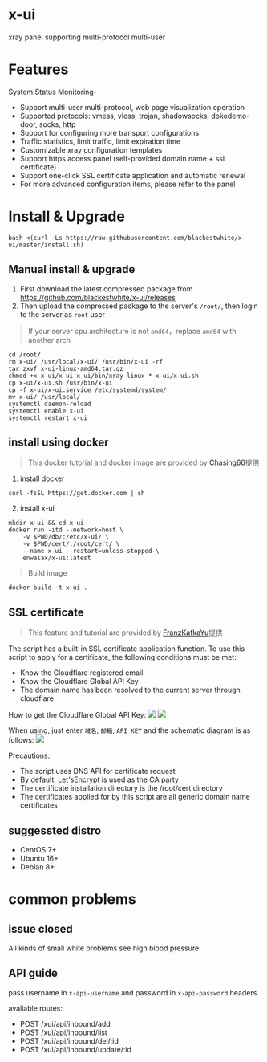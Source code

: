 # x-ui

xray panel supporting multi-protocol multi-user

# Features

System Status Monitoring- 
- Support multi-user multi-protocol, web page visualization operation
- Supported protocols: vmess, vless, trojan, shadowsocks, dokodemo-door, socks, http
- Support for configuring more transport configurations
- Traffic statistics, limit traffic, limit expiration time
- Customizable xray configuration templates
- Support https access panel (self-provided domain name + ssl certificate)
- Support one-click SSL certificate application and automatic renewal
- For more advanced configuration items, please refer to the panel

# Install & Upgrade

```
bash <(curl -Ls https://raw.githubusercontent.com/blackestwhite/x-ui/master/install.sh)
```

## Manual install & upgrade

1. First download the latest compressed package from https://github.com/blackestwhite/x-ui/releases
2. Then upload the compressed package to the server's `/root/`, then login to the server as `root` user

> If your server cpu architecture is not  `amd64`，replace `amd64` with another arch

```
cd /root/
rm x-ui/ /usr/local/x-ui/ /usr/bin/x-ui -rf
tar zxvf x-ui-linux-amd64.tar.gz
chmod +x x-ui/x-ui x-ui/bin/xray-linux-* x-ui/x-ui.sh
cp x-ui/x-ui.sh /usr/bin/x-ui
cp -f x-ui/x-ui.service /etc/systemd/system/
mv x-ui/ /usr/local/
systemctl daemon-reload
systemctl enable x-ui
systemctl restart x-ui
```

## install using docker

> This docker tutorial and docker image are provided by [Chasing66](https://github.com/Chasing66)提供

1. install docker

```shell
curl -fsSL https://get.docker.com | sh
```

2. install x-ui

```shell
mkdir x-ui && cd x-ui
docker run -itd --network=host \
    -v $PWD/db/:/etc/x-ui/ \
    -v $PWD/cert/:/root/cert/ \
    --name x-ui --restart=unless-stopped \
    enwaiax/x-ui:latest
```

> Build image

```shell
docker build -t x-ui .
```

## SSL certificate

> This feature and tutorial are provided by [FranzKafkaYu](https://github.com/FranzKafkaYu)提供

The script has a built-in SSL certificate application function. To use this script to apply for a certificate, the following conditions must be met:

- Know the Cloudflare registered email
- Know the Cloudflare Global API Key
- The domain name has been resolved to the current server through cloudflare

How to get the Cloudflare Global API Key:
    ![](media/bda84fbc2ede834deaba1c173a932223.png)
    ![](media/d13ffd6a73f938d1037d0708e31433bf.png)

When using, just enter `域名`, `邮箱`, `API KEY` and the schematic diagram is as follows:
        ![](media/2022-04-04_141259.png)

Precautions:

- The script uses DNS API for certificate request
- By default, Let'sEncrypt is used as the CA party
- The certificate installation directory is the /root/cert directory
- The certificates applied for by this script are all generic domain name certificates

## suggessted distro

- CentOS 7+
- Ubuntu 16+
- Debian 8+

# common problems

## issue closed

All kinds of small white problems see high blood pressure

## API guide

pass username in `x-api-username` and password in `x-api-password` headers.

available routes:
- POST /xui/api/inbound/add
- POST /xui/api/inbound/list
- POST /xui/api/inbound/del/:id
- POST /xui/api/inbound/update/:id